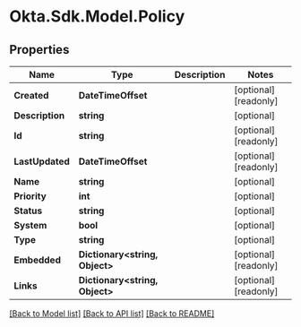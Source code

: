 # Okta.Sdk.Model.Policy

## Properties

Name | Type | Description | Notes
------------ | ------------- | ------------- | -------------
**Created** | **DateTimeOffset** |  | [optional] [readonly] 
**Description** | **string** |  | [optional] 
**Id** | **string** |  | [optional] [readonly] 
**LastUpdated** | **DateTimeOffset** |  | [optional] [readonly] 
**Name** | **string** |  | [optional] 
**Priority** | **int** |  | [optional] 
**Status** | **string** |  | [optional] 
**System** | **bool** |  | [optional] 
**Type** | **string** |  | [optional] 
**Embedded** | **Dictionary&lt;string, Object&gt;** |  | [optional] [readonly] 
**Links** | **Dictionary&lt;string, Object&gt;** |  | [optional] [readonly] 

[[Back to Model list]](../README.md#documentation-for-models) [[Back to API list]](../README.md#documentation-for-api-endpoints) [[Back to README]](../README.md)

